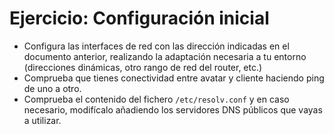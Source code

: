 # Ejercicio: Configuración inicial

* Configura las interfaces de red con las dirección indicadas en el documento anterior, realizando la adaptación necesaria a tu entorno (direcciones dinámicas, otro rango de red del router, etc.)
* Comprueba que tienes conectividad entre avatar y cliente haciendo ping de uno a otro.
* Comprueba el contenido del fichero `/etc/resolv.conf` y en caso necesario, modifícalo añadiendo los servidores DNS públicos que vayas a utilizar.
  
